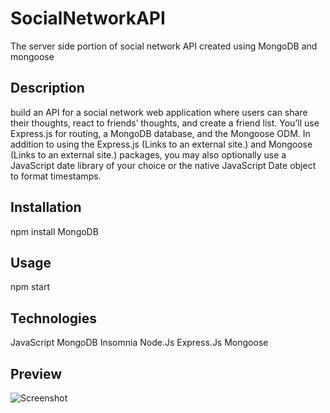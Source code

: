 # SocialNetworkAPI
The server side portion of social network API created using MongoDB and mongoose

## Description
build an API for a social network web application where users can share their thoughts, react to friends’ thoughts, and create a friend list. You’ll use Express.js for routing, a MongoDB database, and the Mongoose ODM. In addition to using the Express.js (Links to an external site.) and Mongoose (Links to an external site.) packages, you may also optionally use a JavaScript date library of your choice or the native JavaScript Date object to format timestamps.


## Installation
npm install
MongoDB

## Usage
npm start

## Technologies
JavaScript
MongoDB
Insomnia
Node.Js
Express.Js
Mongoose

## Preview
![Screenshot](video.gif) 
